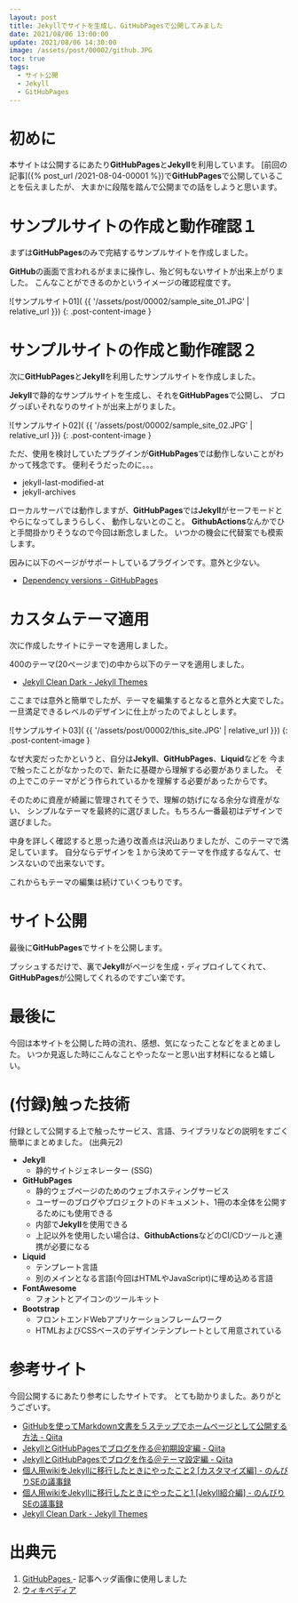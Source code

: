 ```yaml
---
layout: post
title: Jekyllでサイトを生成し、GitHubPagesで公開してみました
date: 2021/08/06 13:00:00
update: 2021/08/06 14:30:00
image: /assets/post/00002/github.JPG
toc: true
tags:
  - サイト公開
  - Jekyll
  - GitHubPages
---
```


# 初めに

本サイトは公開するにあたり**GitHubPages**と**Jekyll**を利用しています。
[前回の記事]({% post_url /2021-08-04-00001 %})で**GitHubPages**で公開していることを伝えましたが、
大まかに段階を踏んで公開までの話をしようと思います。


# サンプルサイトの作成と動作確認１

まずは**GitHubPages**のみで完結するサンプルサイトを作成しました。

**GitHub**の画面で言われるがままに操作し、殆ど何もないサイトが出来上がりました。
こんなことができるのかというイメージの確認程度です。

![サンプルサイト01](
{{ '/assets/post/00002/sample_site_01.JPG' | relative_url }})
{: .post-content-image }

# サンプルサイトの作成と動作確認２

次に**GitHubPages**と**Jekyll**を利用したサンプルサイトを作成しました。

**Jekyll**で静的なサンプルサイトを生成し、それを**GitHubPages**で公開し、
ブログっぽいそれなりのサイトが出来上がりました。

![サンプルサイト02](
{{ '/assets/post/00002/sample_site_02.JPG' | relative_url }})
{: .post-content-image }

ただ、使用を検討していたプラグインが**GitHubPages**では動作しないことがわかって残念です。
便利そうだったのに。。。

  - jekyll-last-modified-at
  - jekyll-archives

ローカルサーバでは動作しますが、**GitHubPages**では**Jekyll**がセーフモードとやらになってしまうらしく、
動作しないとのこと。
**GithubActions**なんかでひと手間掛かりそうなので今回は断念しました。
いつかの機会に代替案でも模索します。

因みに以下のページがサポートしているプラグインです。意外と少ない。

  - [Dependency versions - GitHubPages
    ](https://pages.github.com/versions/)


# カスタムテーマ適用

次に作成したサイトにテーマを適用しました。

400のテーマ(20ページまで)の中から以下のテーマを適用しました。

  - [Jekyll Clean Dark - Jekyll Themes
    ](http://jekyllthemes.org/themes/jekyll-clean-dark/)

ここまでは意外と簡単でしたが、テーマを編集するとなると意外と大変でした。
一旦満足できるレベルのデザインに仕上がったのでよしとします。

![サンプルサイト03](
{{ '/assets/post/00002/this_site.JPG' | relative_url }})
{: .post-content-image }

なぜ大変だったかというと、自分は**Jekyll**、**GitHubPages**、**Liquid**などを
今まで触ったことがなかったので、新たに基礎から理解する必要がありました。
その上でこのテーマがどう作られているかを理解する必要があったからです。

そのために資産が綺麗に管理されてそうで、理解の妨げになる余分な資産がない、
シンプルなテーマを最終的に選びました。もちろん一番最初はデザインで選びました。

中身を詳しく確認すると思った通り改善点は沢山ありましたが、このテーマで満足しています。
自分ならデザインを１から決めてテーマを作成するなんて、センスないので出来ないです。

これからもテーマの編集は続けていくつもりです。


# サイト公開

最後に**GitHubPages**でサイトを公開します。

プッシュするだけで、裏で**Jekyll**がページを生成・ディプロイしてくれて、
**GitHubPages**が公開してくれるのですごい楽です。


# 最後に

今回は本サイトを公開した時の流れ、感想、気になったことなどをまとめました。
いつか見返した時にこんなことやったなーと思い出す材料になると嬉しい。


# (付録)触った技術

付録として公開する上で触ったサービス、言語、ライブラリなどの説明をすごく簡単にまとめました。
(出典元2)

  - **Jekyll**
    - 静的サイトジェネレーター (SSG)
  - **GitHubPages**
    - 静的ウェブページのためのウェブホスティングサービス
    - ユーザーのブログやプロジェクトのドキュメント、1冊の本全体を公開するためにも使用できる
    - 内部で**Jekyll**を使用できる
    - 上記以外を使用したい場合は、**GithubActions**などのCI/CDツールと連携が必要になる
  - **Liquid**
    - テンプレート言語
    - 別のメインとなる言語(今回はHTMLやJavaScript)に埋め込める言語
  - **FontAwesome**
    - フォントとアイコンのツールキット
  - **Bootstrap**
    - フロントエンドWebアプリケーションフレームワーク
    - HTMLおよびCSSベースのデザインテンプレートとして用意されている


# 参考サイト

今回公開するにあたり参考にしたサイトです。
とても助かりました。ありがとうございす。

  - [GitHubを使ってMarkdown文書を５ステップでホームページとして公開する方法 - Qiita
    ](https://qiita.com/MahoTakara/items/3800e9dc83b530d0a050)
  - [JekyllとGitHubPagesでブログを作る＠初期設定編 - Qiita
    ](https://qiita.com/Shirokuma89/items/7d63627e3e97b030c63a)
  - [JekyllとGitHubPagesでブログを作る＠テーマ設定編 - Qiita
    ](https://qiita.com/Shirokuma89/items/0262b8f8ef7c8b7f69ef)
  - [個人用wikiをJekyllに移行したときにやったこと2 [カスタマイズ編] - のんびりSEの議事録
    ](https://carefree-se.hatenablog.com/entry/2020/07/21/110000)
  - [個人用wikiをJekyllに移行したときにやったこと1 [Jekyll紹介編] - のんびりSEの議事録
    ](https://carefree-se.hatenablog.com/entry/2020/07/20/110000)
  - [Jekyll Clean Dark - Jekyll Themes
    ](http://jekyllthemes.org/themes/jekyll-clean-dark/)


# 出典元

  1. [GitHubPages
    ](https://pages.github.com/)
    - 記事ヘッダ画像に使用しました
  2. [ウィキペディア
    ](https://ja.wikipedia.org/wiki/)


